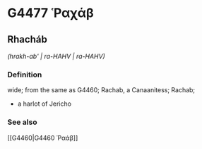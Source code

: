 # G4477 Ῥαχάβ

## Rhacháb

_(hrakh-ab' | ra-HAHV | ra-HAHV)_

### Definition

wide; from the same as G4460; Rachab, a Canaanitess; Rachab; 

- a harlot of Jericho

### See also

[[G4460|G4460 Ῥαάβ]]
